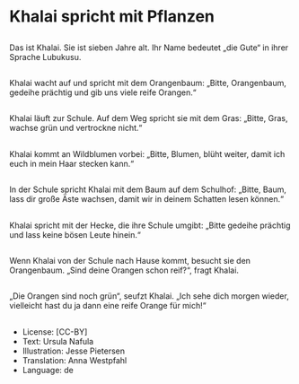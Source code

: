# Khalai spricht mit Pflanzen

##
Das ist Khalai. Sie ist sieben Jahre alt. Ihr Name bedeutet „die Gute“ in ihrer Sprache Lubukusu.

##
Khalai wacht auf und spricht mit dem Orangenbaum: „Bitte, Orangenbaum, gedeihe prächtig und gib uns viele reife Orangen.“

##
Khalai läuft zur Schule. Auf dem Weg spricht sie mit dem Gras: „Bitte, Gras, wachse grün und vertrockne nicht.“

##
Khalai kommt an Wildblumen vorbei: „Bitte, Blumen, blüht weiter, damit ich euch in mein Haar stecken kann.“

##
In der Schule spricht Khalai mit dem Baum auf dem Schulhof: „Bitte, Baum, lass dir große Äste wachsen, damit wir in deinem Schatten lesen können.“

##
Khalai spricht mit der Hecke, die ihre Schule umgibt: „Bitte gedeihe prächtig und lass keine bösen Leute hinein.“

##
Wenn Khalai von der Schule nach Hause kommt, besucht sie den Orangenbaum. „Sind deine Orangen schon reif?“, fragt Khalai.

##
„Die Orangen sind noch grün“, seufzt Khalai. „Ich sehe dich morgen wieder, vielleicht hast du ja dann eine reife Orange für mich!“

##
* License: [CC-BY]
* Text: Ursula Nafula
* Illustration: Jesse Pietersen
* Translation: Anna Westpfahl
* Language: de
